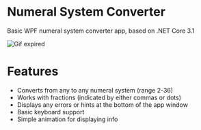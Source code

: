 # Numeral System Converter
Basic WPF numeral system converter app, based on .NET Core 3.1

![Gif expired](https://i.imgur.com/0GDE3m8.gif)

# Features
* Converts from any to any numeral system (range 2-36)
* Works with fractions (indicated by either commas or dots)
* Displays any errors or hints at the bottom of the app window
* Basic keyboard support
* Simple animation for displaying info
